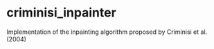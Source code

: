 # criminisi_inpainter
Implementation of the inpainting algorithm proposed by Criminisi et al. (2004)

